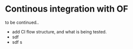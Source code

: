 # Continous integration with OF

to be continued..

* add CI flow structure, and what is being tested.
*   sdf
* sdf s 